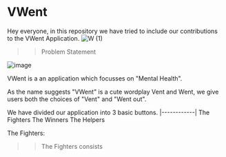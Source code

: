 # VWent
Hey everyone, in this repository we have tried to include our contributions to the VWent Application.
![W (1)](https://user-images.githubusercontent.com/103282903/225692273-8e06291d-7947-4210-a753-47f29c4a7491.png)



>> Problem Statement


![image](https://user-images.githubusercontent.com/103282903/225695113-df7a8491-7a8b-45e1-b8c3-c1cdac93b436.png)

VWent is a an application which focusses on "Mental Health".

As the name suggests "VWent" is a cute wordplay Vent and Went, we give users both the choices of "Vent" and "Went out".

We have divided our application into 3 basic buttons.
|------------|
The Fighters
The Winners
The Helpers

The Fighters:
>> The Fighters consists 

